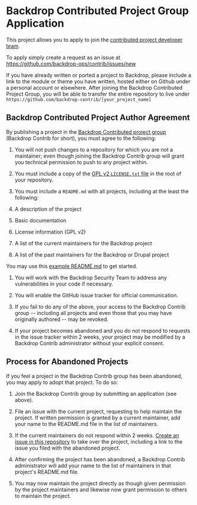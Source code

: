 Backdrop Contributed Project Group Application
==============================================

This project allows you to apply to join the [contributed project developer team](https://github.com/backdrop-contrib/).

To apply simply create a request as an issue at https://github.com/backdrop-ops/contrib/issues/new

If you have already written or ported a project to Backdrop, please include a link to the module or theme you have written, hosted either on Github under a personal account or elsewhere. After joining the Backdrop Contributed Project Group, you will be able to transfer the entire repository to live under `https://github.com/backdrop-contrib/[your_project_name]`

Backdrop Contributed Project Author Agreement
---------------------------------------------

By publishing a project in the [Backdrop Contributed project group](https://github.com/backdrop-contrib) (Backdrop Contrib for short), you must agree to the following:

1. You will not push changes to a repository for which you are not a maintainer; even though joining the Backdrop Contrib group will grant you technical permission to push to any project within.

1. You must include a copy of the [GPL v2 `LICENSE.txt` file](https://github.com/backdrop-ops/contrib/blob/master/examples/LICENSE.txt) in the root of your repository.

1. You must include a `README.md` with all projects, including at the least the following:
  1. A description of the project
  1. Basic documentation
  1. License information (GPL v2)
  1. A list of the current maintainers for the Backdrop project
  1. A list of the past maintainers for the Backdrop or Drupal project

  You may use this [example README.md](https://github.com/backdrop-ops/contrib/blob/master/examples/README.md) to get started.
1. You will work with the Backdrop Security Team to address any vulnerabilities in your code if necessary.

1. You will enable the GitHub issue tracker for official communication.

1. If you fail to do any of the above, your access to the Backdrop Contrib group -- including all projects and even those that you may have originally authored -- may be revoked.

1. If your project becomes abandoned and you do not respond to requests in the issue tracker within 2 weeks, your project may be modified by a Backdrop Contrib administrator without your explicit consent.

Process for Abandoned Projects
-----------------------------

If you feel a project in the Backdrop Contrib group has been abandoned, you may apply to adopt that project. To do so:

1. Join the Backdrop Contrib group by submitting an application (see above).

1. File an issue with the current project, requesting to help maintain the project. If written permission is granted by a current maintainer, add your name to the README.md file in the list of maintainers.

1. If the current maintainers do not respond within 2 weeks. [Create an issue in this repository](https://github.com/backdrop-ops/contrib/issues/new) to take over the project, including a link to the issue you filed with the abandoned project.

1. After confirming the project has been abandoned, a Backdrop Contrib administrator will add your name to the list of maintainers in that project's README.md file.

1. You may now maintain the project directly as though given permission by the project maintainers and likewise now grant permission to others to maintain the project.

